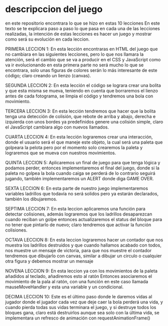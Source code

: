 # descripccion del juego
en este repositorio encontrara lo que se hizo en estas 10 lecciones
En este texto se te explicara paso a paso lo que pasa en cada una de las lecciones realizadas, la intención de estas lecciones es hacer un juego y mostrar como será su evolución en cada leccion.

PRIMERA LECCION 1:
En esta lección encontraras en HTML del juego que no cambiara en las siguientes lecciones, pero lo que nos llamara la atención, será el cambio que se va a producir en el CSS y JavaScript como va ir evolucionando en esta primera parte no será mucho lo que se encontrara, solo unas figuras de colores serán lo más interesante de este código; claro creando un lienzo (canvas).

SEGUNDA LECCION 2:
En esta lección el código se lograra crear una bolita y que esta misma se mueva, teniendo en cuenta que borraremos el lienzo antes de cada fotograma, se limpia el código y tendremos una bola con movimiento.

TERCERA LECCION 3:
En esta lección tendremos que hacer que la bolita tenga una detección de colisión, que rebote de arriba y abajo, derecha e izquierda con unos bordes ya predefinidos genere una colisión simple, claro el JavaScript cambiara algo con nuevos llamados.

CUARTA LECCION 4:
En esta lección lograremos crear una interacción, donde el usuario será el que maneje este objeto, la cual será una paleta que golpeara la pelota pero por el momento solo crearemos la paleta y lograremos que se mueva con nuestros movimientos.

QUINTA LECCION 5:
Aplicaremos un final de juego para que tenga lógica y podamos perder, entonces implementaremos el final del juego, donde si la paleta no golpea la bola cuando caiga se perderá de lo contrario seguirá jugando, también implementaremos un ALERT donde diga GAME OVER.

SEXTA LECCION 6:
En esta parte de nuestro juego implementaremos variables ladrillos que todavía no será solidos pero ya estarán declarados, también los dibujaremos.

SEPTIMA LECCION 7:
En esta leccion aplicaremos una función para detectar colisiones, además lograremos que los ladrillos desaparezcan cuando reciban un golpe entonces actualizaremos el status del bloque para no tener que pintarlo de nuevo; claro tendremos que activar la función colisiones.

OCTAVA LECCION 8:
En esta leccion lograremos hacer un contador que nos muestra los ladrillos destruidos y que cuando hallamos acabado con todos, nos muestre un mensaje de victoria, para que nos muestre el contador tendremos que dibujarlo con canvas, similar a  dibujar un circulo o cualquier otra figura y debemos mostrar un mensaje

NOVENA LECCION 9:
En esta leccion ya con los movimientos de la paleta añadidos al teclado, añadiremos esto al ratón
Entonces asociaremos el movimiento de la pala al ratón, con una función en este caso llamada mauseMoveHandler y esta una variable y un condicional.

DECIMA LECCION 10:
Este es el último paso donde le daremos vidas al jugador donde el jugador cada vez que deje caer la bola perderá una vida, y cuando pierda todas sus vidas terminara el juego, y si destruye todos los bloques gana, claro está destruirlos aunque sea solo con la última vida, se implementara un refresco de animación con requestAnimationFrame()
